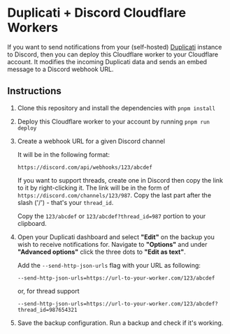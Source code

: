 # Duplicati + Discord Cloudflare Workers

If you want to send notifications from your (self-hosted) [Duplicati](https://duplicati.com/) instance to Discord, then you can deploy this Cloudflare worker to your Cloudflare account. It modifies the incoming Duplicati data and sends an embed message to a Discord webhook URL.

## Instructions

1. Clone this repository and install the dependencies with `pnpm install`
1. Deploy this Cloudflare worker to your account by running `pnpm run deploy`
1. Create a webhook URL for a given Discord channel

   It will be in the following format:

   ```shell
   https://discord.com/api/webhooks/123/abcdef
   ```
   
   If you want to support threads, create one in Discord then copy the link to it by right-clicking it. The link will be in the form of `https://discord.com/channels/123/987`. Copy the last part after the slash ('/') - that's your `thread_id`.

   Copy the `123/abcdef` or `123/abcdef?thread_id=987` portion to your clipboard.

1. Open your Duplicati dashboard and select **"Edit"** on the backup you wish to receive notifications for. Navigate to **"Options"** and under **"Advanced options"** click the three dots to **"Edit as text"**.

   Add the `--send-http-json-urls` flag with your URL as following:

   ```text
   --send-http-json-urls=https://url-to-your-worker.com/123/abcdef
   ```
   
   or, for thread support

   ```text
   --send-http-json-urls=https://url-to-your-worker.com/123/abcdef?thread_id=987654321
   ```

1. Save the backup configuration. Run a backup and check if it's working.
